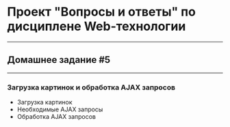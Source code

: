 # Проект "Вопросы и ответы" по дисциплене Web-технологии 
--------------------------------------------------------
## Домашнее задание #5
--------------------------------------------------------
### Загрузка картинок и обработка AJAX запросов
- Загрузка картинок
- Необходимыe AJAX запросы
- Обработка AJAX запросов

